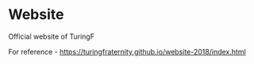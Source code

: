 # Website
Official website of TuringF

For reference - https://turingfraternity.github.io/website-2018/index.html
